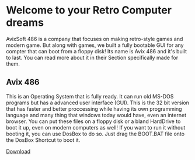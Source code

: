 Welcome to your Retro Computer dreams
================================

AvixSoft 486 is a company that focuses on making retro-style games and modern game. But along with games, we built a fully bootable GUI for any compter that can boot from a floppy disk! Its name is Avix 486 and it's built to last. You can read more about it in their Section specifically made for them.

## Avix 486

This is an Operating System that is fully ready. It can run old MS-DOS programs but has a advanced user interface (GUI). This is the 32 bit version that has faster and better proccessing while having its own programming language and many thing that windows today would have, even an internet browser. You can put these files on a floppy disk or a bland HardDrive to boot it up, even on modern computers as well! If you want to run it without booting it, you can use DosBox to do so. Just drag the BOOT.BAT file onto the DosBox Shortcut to boot it. 

[Download](https://avixsoft.github.io/AvixSoft-486/AVIX486.zip)
